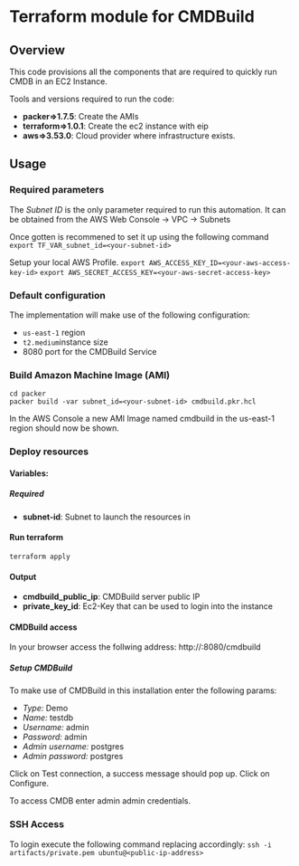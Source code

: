 # Terraform module for CMDBuild

## Overview

This code provisions all the components that are required to quickly run CMDB in an EC2 Instance.

Tools and versions required to run the code:
- **packer=>1.7.5**: Create the AMIs
- **terraform=>1.0.1**: Create the ec2 instance with eip
- **aws=>3.53.0**: Cloud provider where infrastructure exists.

## Usage

### Required parameters
The *Subnet ID* is the only parameter required to run this automation.
It can be obtained from the AWS Web Console -> VPC -> Subnets

Once gotten is recommened to set it up using the following command
`export TF_VAR_subnet_id=<your-subnet-id>`

Setup your local AWS Profile.
`export AWS_ACCESS_KEY_ID=<your-aws-access-key-id>`
`export AWS_SECRET_ACCESS_KEY=<your-aws-secret-access-key>`

### Default configuration
The implementation will make use of the following configuration:
- `us-east-1` region
- `t2.medium`instance size
- 8080 port for the CMDBuild Service

### Build Amazon Machine Image (AMI)

```
cd packer
packer build -var subnet_id=<your-subnet-id> cmdbuild.pkr.hcl
```

In the AWS Console a new AMI Image named cmdbuild in the us-east-1 region should now be shown.

### Deploy resources

#### Variables:
##### Required
- **subnet-id**: Subnet to launch the resources in

#### Run terraform
```
terraform apply
```
#### Output
- **cmdbuild_public_ip**: CMDBuild server public IP
- **private_key_id**: Ec2-Key that can be used to login into the instance

#### CMDBuild access
In your browser access the follwing address:
http://<public-ip-address>:8080/cmdbuild

##### Setup CMDBuild
To make use of CMDBuild in this installation enter the following params:
- *Type:* Demo
- *Name:* testdb
- *Username:* admin
- *Password:* admin
- *Admin username:* postgres
- *Admin password:* postgres

Click on Test connection, a success message should pop up.
Click on Configure.

To access CMDB enter admin admin credentials.

### SSH Access
To login execute the following command replacing accordingly:
`ssh -i artifacts/private.pem ubuntu@<public-ip-address>`
